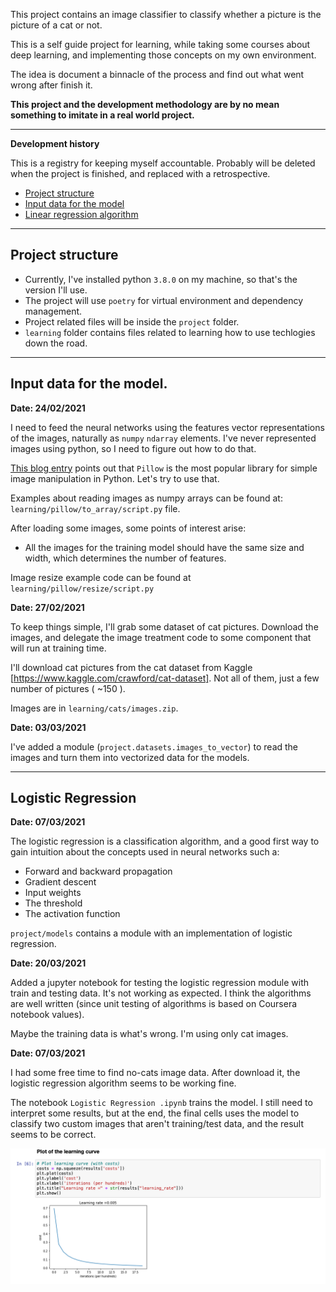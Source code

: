 This project contains an image classifier to classify whether a picture is the picture of a cat or not.

This is a self guide project for learning, while taking some courses about deep learning, and implementing 
those concepts on my own environment.

The idea is document a binnacle of the process and find out what went wrong after finish it.  

**This project and the development methodology are by no mean something to imitate in a real world project.**

------

**Development history**

This is a registry for keeping myself accountable. 
Probably will be deleted when the project is finished, and replaced with a 
retrospective. 

- [Project structure](#project-structure)
- [Input data for the model](#input-data-for-the-model)
- [Linear regression algorithm](#logistic-regression)

-----

## Project structure

- Currently, I've installed python `3.8.0` on my machine, so that's the version I'll use. 
- The project will use `poetry` for virtual environment and dependency management. 
- Project related files will be inside the `project` folder.
- `learning` folder contains files related to learning how to use techlogies down the road.

-----

## Input data for the model. 

**Date: 24/02/2021**

I need to feed the neural networks using the features vector representations of the images, 
naturally as `numpy` `ndarray` elements. 
I've never represented images using python, so I need to figure out how to do that. 

[This blog entry](https://machinelearningmastery.com/how-to-load-and-manipulate-images-for-deep-learning-in-python-with-pil-pillow/) points out that `Pillow` is the most popular library for simple image manipulation in Python. Let's try to use that.

Examples about reading images as numpy arrays can be found at: `learning/pillow/to_array/script.py` file.

After loading some images, some points of interest arise: 

- All the images for the training model should have the same size and width, which determines the number of features.

Image resize example code can be found at `learning/pillow/resize/script.py`

**Date: 27/02/2021**

To keep things simple, I'll grab some dataset of cat pictures. Download the images, and delegate the 
image treatment code to some component that will run at training time. 

I'll download cat pictures from the cat dataset from Kaggle [https://www.kaggle.com/crawford/cat-dataset]. Not all of 
them, just a few number of pictures ( ~150 ).

Images are in `learning/cats/images.zip`.

**Date: 03/03/2021**

I've added a module (`project.datasets.images_to_vector`) to read the images and turn them into vectorized data for the models.

---------

## Logistic Regression

**Date: 07/03/2021**

The logistic regression is a classification algorithm, and a good first way to gain intuition about the concepts 
used in neural networks such a: 

- Forward and backward propagation
- Gradient descent
- Input weights
- The threshold
- The activation function

`project/models` contains a module with an implementation of logistic regression. 

**Date: 20/03/2021**

Added a jupyter notebook for testing the logistic regression module with train
and testing data. It's not working as expected. I think the algorithms are well 
written (since unit testing of algorithms is based on Coursera notebook values). 

Maybe the training data is what's wrong. I'm using only cat images.

**Date: 07/03/2021**

I had some free time to find no-cats image data. After download it, the logistic regression 
algorithm seems to be working fine. 

The notebook `Logistic Regression .ipynb` trains the model. I still need to interpret some results, but at 
the end, the final cells uses the model to classify two custom images that aren't training/test data, 
and the result seems to be correct. 

![img.png](img.png)
